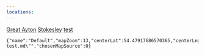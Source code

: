 ```yaml
---
locations: 
---
```


[Great Ayton](geo:54.4880638,-1.1329314)
[Stokesley](geo:54.470288,-1.1908224)
[test](geo:54.4880638,-1.15)

```mapview
{"name":"Default","mapZoom":13,"centerLat":54.47917686570365,"centerLng":-1.161876900000005,"query":"path:\"Mapview test.md\"","chosenMapSource":0}
```
